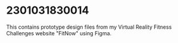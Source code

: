 # 2301031830014
This contains prototype design files from my Virtual Reality Fitness Challenges website "FitNow" using Figma.
